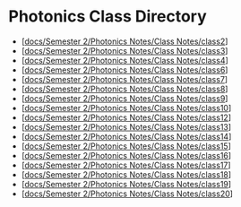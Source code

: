 # Photonics Class Directory
- [[docs/Semester 2/Photonics Notes/Class Notes/class2]]
- [[docs/Semester 2/Photonics Notes/Class Notes/class3]]
- [[docs/Semester 2/Photonics Notes/Class Notes/class4]]
- [[docs/Semester 2/Photonics Notes/Class Notes/class6]]
- [[docs/Semester 2/Photonics Notes/Class Notes/class7]]
- [[docs/Semester 2/Photonics Notes/Class Notes/class8]]
- [[docs/Semester 2/Photonics Notes/Class Notes/class9]]
- [[docs/Semester 2/Photonics Notes/Class Notes/class10]]
- [[docs/Semester 2/Photonics Notes/Class Notes/class12]]
- [[docs/Semester 2/Photonics Notes/Class Notes/class13]]
- [[docs/Semester 2/Photonics Notes/Class Notes/class14]]
- [[docs/Semester 2/Photonics Notes/Class Notes/class15]]
- [[docs/Semester 2/Photonics Notes/Class Notes/class16]]
- [[docs/Semester 2/Photonics Notes/Class Notes/class17]]
- [[docs/Semester 2/Photonics Notes/Class Notes/class18]]
- [[docs/Semester 2/Photonics Notes/Class Notes/class19]]
- [[docs/Semester 2/Photonics Notes/Class Notes/class20]]






[//begin]: # "Autogenerated link references for markdown compatibility"
[docs/Semester 2/Photonics Notes/Class Notes/class2]: class2.md "Photonics Lesson 2"
[docs/Semester 2/Photonics Notes/Class Notes/class3]: class3.md "Photonics Lesson 3"
[docs/Semester 2/Photonics Notes/Class Notes/class4]: class4.md "Photonics Lesson 4"
[docs/Semester 2/Photonics Notes/Class Notes/class6]: class6.md "Photonics Lesson 6"
[docs/Semester 2/Photonics Notes/Class Notes/class7]: class7.md "Photonics Lesson 7"
[docs/Semester 2/Photonics Notes/Class Notes/class8]: class8.md "Photonics Lesson 8"
[docs/Semester 2/Photonics Notes/Class Notes/class9]: class9.md "Photonics Lesson 9"
[docs/Semester 2/Photonics Notes/Class Notes/class10]: class10.md "Photonics Lesson 10"
[docs/Semester 2/Photonics Notes/Class Notes/class12]: class12.md "Photonics Lesson 12"
[docs/Semester 2/Photonics Notes/Class Notes/class13]: class13.md "Photonics Lesson 13"
[docs/Semester 2/Photonics Notes/Class Notes/class14]: class14.md "Photonics Lesson 14"
[docs/Semester 2/Photonics Notes/Class Notes/class15]: class15.md "Photonics Lesson 15"
[docs/Semester 2/Photonics Notes/Class Notes/class16]: class16.md "Photonics Lesson 16"
[docs/Semester 2/Photonics Notes/Class Notes/class17]: class17.md "Photonics Lesson 17"
[docs/Semester 2/Photonics Notes/Class Notes/class18]: class18.md "Photonics Lesson 18"
[docs/Semester 2/Photonics Notes/Class Notes/class19]: class19.md "Photonics Lesson 19"
[docs/Semester 2/Photonics Notes/Class Notes/class20]: class20.md "Photonics Lesson 20"
[//end]: # "Autogenerated link references"
